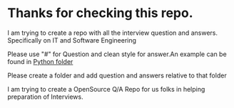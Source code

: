 # Thanks for checking this repo. 

I am trying to create a repo with all the interview question and answers. Specifically on IT and Software Engineering

Please use "#" for Question and clean style for answer.An example can be found in [Python folder](https://github.com/RaviKarrii/Awesome-interview-preparation/blob/main/Python/Basic%20Questions.md)

Please create a folder and add question and answers relative to that folder


I am trying to create a OpenSource Q/A Repo for us folks in helping preparation of Interviews.
